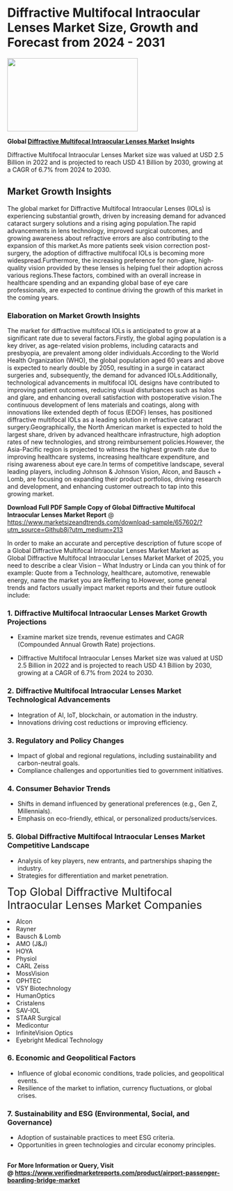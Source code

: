<H1>Diffractive Multifocal Intraocular Lenses Market Size, Growth and Forecast from 2024 - 2031</H1><img class="aligncenter size-medium wp-image-584254" src="https://thirdeyenews.in/wp-content/uploads/2024/09/Global-Market-Research-300x168.jpeg" alt="" width="300" height="168" /><p><strong>Global&nbsp;<a href="https://www.marketsizeandtrends.com/download-sample/657602/?utm_source=Github8j?utm_medium=213">Diffractive Multifocal Intraocular Lenses Market</a> Insights</strong></p><p>Diffractive Multifocal Intraocular Lenses Market size was valued at USD 2.5 Billion in 2022 and is projected to reach USD 4.1 Billion by 2030, growing at a CAGR of 6.7% from 2024 to 2030.</p><p><h2>Market Growth Insights</h2> The global market for Diffractive Multifocal Intraocular Lenses (IOLs) is experiencing substantial growth, driven by increasing demand for advanced cataract surgery solutions and a rising aging population.The rapid advancements in lens technology, improved surgical outcomes, and growing awareness about refractive errors are also contributing to the expansion of this market.As more patients seek vision correction post-surgery, the adoption of diffractive multifocal IOLs is becoming more widespread.Furthermore, the increasing preference for non-glare, high-quality vision provided by these lenses is helping fuel their adoption across various regions.These factors, combined with an overall increase in healthcare spending and an expanding global base of eye care professionals, are expected to continue driving the growth of this market in the coming years. <h3>Elaboration on Market Growth Insights</h3> The market for diffractive multifocal IOLs is anticipated to grow at a significant rate due to several factors.Firstly, the global aging population is a key driver, as age-related vision problems, including cataracts and presbyopia, are prevalent among older individuals.According to the World Health Organization (WHO), the global population aged 60 years and above is expected to nearly double by 2050, resulting in a surge in cataract surgeries and, subsequently, the demand for advanced IOLs.Additionally, technological advancements in multifocal IOL designs have contributed to improving patient outcomes, reducing visual disturbances such as halos and glare, and enhancing overall satisfaction with postoperative vision.The continuous development of lens materials and coatings, along with innovations like extended depth of focus (EDOF) lenses, has positioned diffractive multifocal IOLs as a leading solution in refractive cataract surgery.Geographically, the North American market is expected to hold the largest share, driven by advanced healthcare infrastructure, high adoption rates of new technologies, and strong reimbursement policies.However, the Asia-Pacific region is projected to witness the highest growth rate due to improving healthcare systems, increasing healthcare expenditure, and rising awareness about eye care.In terms of competitive landscape, several leading players, including Johnson & Johnson Vision, Alcon, and Bausch + Lomb, are focusing on expanding their product portfolios, driving research and development, and enhancing customer outreach to tap into this growing market.</p><p><span class=""><strong>Download Full PDF Sample Copy of Global Diffractive Multifocal Intraocular Lenses Market Report</strong> @ <a href="https://www.marketsizeandtrends.com/download-sample/657602/?utm_source=Github8j?utm_medium=213" target="_blank">https://www.marketsizeandtrends.com/download-sample/657602/?utm_source=Github8j?utm_medium=213</a></span></p><p>In order to make an accurate and perceptive description of future scope of a Global&nbsp;Diffractive Multifocal Intraocular Lenses Market Market as Global&nbsp;Diffractive Multifocal Intraocular Lenses Market Market of 2025, you need to describe a clear Vision &ndash; What Industry or Linda can you think of for example: Quote from a Technology, healthcare, automotive, renewable energy, name the market you are Reffering to.However, some general trends and factors usually impact market reports and their future outlook include:</p><h3>1.&nbsp;<strong>Diffractive Multifocal Intraocular Lenses Market Growth Projections</strong></h3><ul><li>Examine market size trends, revenue estimates and CAGR (Compounded Annual Growth Rate) projections.</li><li><p>Diffractive Multifocal Intraocular Lenses Market size was valued at USD 2.5 Billion in 2022 and is projected to reach USD 4.1 Billion by 2030, growing at a CAGR of 6.7% from 2024 to 2030.</p></li></ul><h3>2.&nbsp;<strong>Diffractive Multifocal Intraocular Lenses Market Technological Advancements</strong></h3><ul><li>Integration of AI, IoT, blockchain, or automation in the industry.</li><li>Innovations driving cost reductions or improving efficiency.</li></ul><h3>3.&nbsp;<strong>Regulatory and Policy Changes</strong></h3><ul><li>Impact of global and regional regulations, including sustainability and carbon-neutral goals.</li><li>Compliance challenges and opportunities tied to government initiatives.</li></ul><h3>4.&nbsp;<strong>Consumer Behavior Trends</strong></h3><ul><li>Shifts in demand influenced by generational preferences (e.g., Gen Z, Millennials).</li><li>Emphasis on eco-friendly, ethical, or personalized products/services.</li></ul><h3>5.&nbsp;<strong>Global Diffractive Multifocal Intraocular Lenses Market Competitive Landscape</strong></h3><ul><li>Analysis of key players, new entrants, and partnerships shaping the industry.</li><li>Strategies for differentiation and market penetration.</li></ul><p data-pm-slice="1 1 []"><span style="color: inherit; font-family: inherit; font-size: 25px;">Top Global Diffractive Multifocal Intraocular Lenses Market Companies</span></p><div class="" data-test-id=""><p><li>Alcon</li><li> Rayner</li><li> Bausch & Lomb</li><li> AMO (J&J)</li><li> HOYA</li><li> Physiol</li><li> CARL Zeiss</li><li> MossVision</li><li> OPHTEC</li><li> VSY Biotechnology</li><li> HumanOptics</li><li> Cristalens</li><li> SAV-IOL</li><li> STAAR Surgical</li><li> Medicontur</li><li> InfiniteVision Optics</li><li> Eyebright Medical Technology</li></p></div><h3>6.&nbsp;<strong>Economic and Geopolitical Factors</strong></h3><ul><li>Influence of global economic conditions, trade policies, and geopolitical events.</li><li>Resilience of the market to inflation, currency fluctuations, or global crises.</li></ul><h3>7.&nbsp;<strong>Sustainability and ESG (Environmental, Social, and Governance)</strong></h3><ul><li>Adoption of sustainable practices to meet ESG criteria.</li><li>Opportunities in green technologies and circular economy principles.</li></ul><h2><strong style="font-size: 14px;">For More Information or Query, Visit @&nbsp;</strong><a style="background-color: #ffffff; font-size: 14px;" href="https://www.marketsizeandtrends.com/report/diffractive-multifocal-intraocular-lenses-market/" target="_blank">https://www.verifiedmarketreports.com/product/airport-passenger-boarding-bridge-market</a></h2>